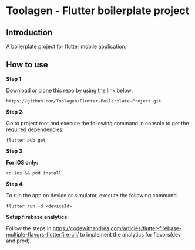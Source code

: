 # Toolagen - Flutter boilerplate project

## Introduction

A boilerplate project for flutter mobile application.

## How to use

**Step 1:**

Download or clone this repo by using the link below:

```
https://github.com/Toolagen/Flutter-Boilerplate-Project.git
```

**Step 2:**

Go to project root and execute the following command in console to get the required dependencies: 

```
flutter pub get 
```

**Step 3:**

**For iOS only:**

```
cd ios && pod install
```

**Step 4:**

To run the app on device or simulator, execute the following command.

```
flutter run -d <deviceId>
```

**Setup firebase analytics:**

Follow the steps in https://codewithandrea.com/articles/flutter-firebase-multiple-flavors-flutterfire-cli/ to implement the analytics for flavors(dev and prod).
